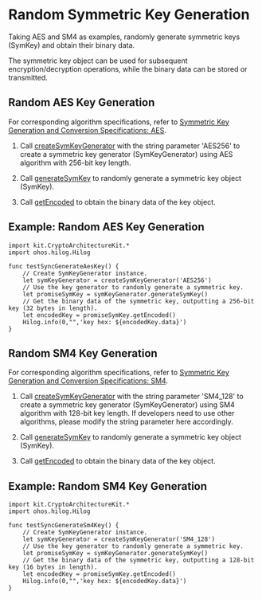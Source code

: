 # Random Symmetric Key Generation

Taking AES and SM4 as examples, randomly generate symmetric keys (SymKey) and obtain their binary data.

The symmetric key object can be used for subsequent encryption/decryption operations, while the binary data can be stored or transmitted.

## Random AES Key Generation

For corresponding algorithm specifications, refer to [Symmetric Key Generation and Conversion Specifications: AES](./cj-crypto-sym-key-generation-conversion-spec.md#aes).

1. Call [createSymKeyGenerator](../../../../API_Reference/source_en/apis/CryptoArchitectureKit/cj-apis-crypto.md#func-createsymkeygeneratorstring) with the string parameter 'AES256' to create a symmetric key generator (SymKeyGenerator) using AES algorithm with 256-bit key length.

2. Call [generateSymKey](../../../../API_Reference/source_en/apis/CryptoArchitectureKit/cj-apis-crypto.md#func-generatesymkey) to randomly generate a symmetric key object (SymKey).

3. Call [getEncoded](../../../../API_Reference/source_en/apis/CryptoArchitectureKit/cj-apis-crypto.md#func-getencoded) to obtain the binary data of the key object.

## Example: Random AES Key Generation

<!-- compile -->

```cangjie
import kit.CryptoArchitectureKit.*
import ohos.hilog.Hilog

func testSyncGenerateAesKey() {
    // Create SymKeyGenerator instance.
    let symKeyGenerator = createSymKeyGenerator('AES256')
    // Use the key generator to randomly generate a symmetric key.
    let promiseSymKey = symKeyGenerator.generateSymKey()
    // Get the binary data of the symmetric key, outputting a 256-bit key (32 bytes in length).
    let encodedKey = promiseSymKey.getEncoded()
    Hilog.info(0,"",'key hex: ${encodedKey.data}')
}
```

## Random SM4 Key Generation

For corresponding algorithm specifications, refer to [Symmetric Key Generation and Conversion Specifications: SM4](./cj-crypto-sym-key-generation-conversion-spec.md#sm4).

1. Call [createSymKeyGenerator](../../../../API_Reference/source_en/apis/CryptoArchitectureKit/cj-apis-crypto.md#func-createsymkeygeneratorstring) with the string parameter 'SM4_128' to create a symmetric key generator (SymKeyGenerator) using SM4 algorithm with 128-bit key length.
   If developers need to use other algorithms, please modify the string parameter here accordingly.

2. Call [generateSymKey](../../../../API_Reference/source_en/apis/CryptoArchitectureKit/cj-apis-crypto.md#func-generatesymkey) to randomly generate a symmetric key object (SymKey).

3. Call [getEncoded](../../../../API_Reference/source_en/apis/CryptoArchitectureKit/cj-apis-crypto.md#func-getencoded) to obtain the binary data of the key object.

## Example: Random SM4 Key Generation

<!-- compile -->

```cangjie
import kit.CryptoArchitectureKit.*
import ohos.hilog.Hilog

func testSyncGenerateSm4Key() {
    // Create SymKeyGenerator instance.
    let symKeyGenerator = createSymKeyGenerator('SM4_128')
    // Use the key generator to randomly generate a symmetric key.
    let promiseSymKey = symKeyGenerator.generateSymKey()
    // Get the binary data of the symmetric key, outputting a 128-bit key (16 bytes in length).
    let encodedKey = promiseSymKey.getEncoded()
    Hilog.info(0,"",'key hex: ${encodedKey.data}')
}
```